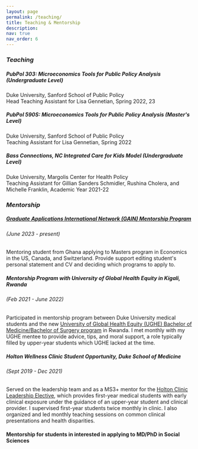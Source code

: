 ```yaml
---
layout: page
permalink: /teaching/
title: Teaching & Mentorship
description: 
nav: true
nav_order: 6
---
```

### ***Teaching*** 

##### PubPol 303: Microeconomics Tools for Public Policy Analysis (Undergraduate Level)
Duke University, Sanford School of Public Policy <br>
Head Teaching Assistant for Lisa Gennetian, Spring 2022, 23

##### PubPol 590S: Microeconomics Tools for Public Policy Analysis (Master's Level)
Duke University, Sanford School of Public Policy <br>
Teaching Assistant for Lisa Gennetian, Spring 2022

##### Bass Connections, NC Integrated Care for Kids Model (Undergraduate Level) 
Duke University, Margolis Center for Health Policy <br>
Teaching Assistant for Gillian Sanders Schmidler, Rushina Cholera, and Michelle Franklin, Academic Year 2021-22


### ***Mentorship*** 

##### [Graduate Applications International Network (GAIN) Mentorship Program](https://gain-network.net/mentors) 
###### *(June 2023 - present)*
Mentoring student from Ghana applying to Masters program in Economics in the US, Canada, and Switzerland. Provide support editing student's personal statement and CV and deciding which programs to apply to. 


##### Mentorship Program with University of Global Health Equity in Kigali, Rwanda 
###### *(Feb 2021 - June 2022)*
Participated in mentorship program between Duke University medical students and the new [University of Global Health Equity (UGHE) Bachelor of Medicine/Bachelor of Surgery program](https://ughe.org/academics/bachelor-medicine-bachelor-surgery) in Rwanda. I met monthly with my UGHE mentee to provide advice, tips, and moral support, a role typically filled by upper-year students which UGHE lacked at the time.  


##### Holton Wellness Clinic Student Opportunity, Duke School of Medicine 
###### *(Sept 2019 - Dec 2021)*
Served on the leadership team and as a MS3+ mentor for the [Holton Clinic Leadership Elective](https://medschool.duke.edu/blog/bursting-bubble), which provides first-year medical students with early clinical exposure under the guidance of an upper-year student and clinical provider. I supervised first-year students twice monthly in clinic. I also organized and led monthly teaching sessions on common clinical presentations and health disparities.  

#### Mentorship for students in interested in applying to MD/PhD in Social Sciences 


